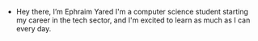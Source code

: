 -  Hey there, I’m Ephraim Yared
I'm a computer science student starting my career in the tech sector, and I'm excited to learn as much as I can every day.


